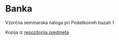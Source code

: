 # Banka

Vzorčna seminarska naloga pri Podatkovnih bazah 1

Kopija iz [repozitorija predmeta](https://github.com/alenFMF/OPB14-15)
